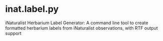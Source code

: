 # inat.label.py
iNaturalist Herbarium Label Generator: A command line tool to create formatted herbarium labels from iNaturalist observations, with RTF output support
